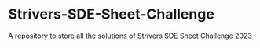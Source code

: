 # Strivers-SDE-Sheet-Challenge
A repository to store all the solutions of Strivers SDE Sheet Challenge 2023
